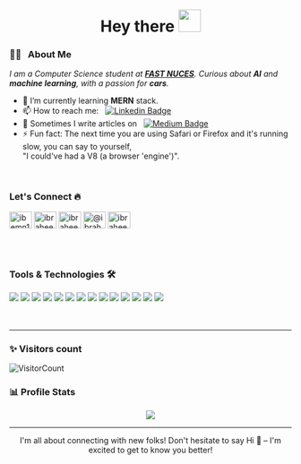 <h1 align="center">Hey there <img src="https://media.giphy.com/media/hvRJCLFzcasrR4ia7z/giphy.gif" width="40"></h1>

### :woman_technologist: &nbsp; About Me  
<p>
  <em>
    I am a Computer Science student at <a href="https://www.nu.edu.pk/"> <b>FAST NUCES</b></a>.  
    Curious about <b>AI</b> and <b>machine learning</b>, with a passion for <b>cars</b>.
  </em>  
</p>

- 🌱 I’m currently learning <b>MERN</b> stack.
- 📫 How to reach me: &nbsp; [![Linkedin Badge](https://img.shields.io/badge/-ibraheemn13-blue?style=flat&logo=Linkedin&logoColor=white)](https://www.linkedin.com/in/ibraheemn13)
- 📝 Sometimes I write articles on &nbsp; [![Medium Badge](https://img.shields.io/badge/-ibraheemn13-000000.svg?style=for-the-badge&logo=Medium&logoColor=white)](https://medium.com/@ibraheemn13)
- ⚡ Fun fact: The next time you are using Safari or Firefox and it's running slow, you can say to yourself,<br>"I could've had a V8 (a browser 'engine')". 

<br>

### Let's Connect 🔥
<p align="left">
<a href="https://twitter.com/ibemn13" target="blank"><img align="center" src="https://raw.githubusercontent.com/rahuldkjain/github-profile-readme-generator/master/src/images/icons/Social/twitter.svg" alt="ibemn13" height="30" width="40" /></a>
<a href="https://linkedin.com/in/ibraheemn13" target="blank"><img align="center" src="https://raw.githubusercontent.com/rahuldkjain/github-profile-readme-generator/master/src/images/icons/Social/linked-in-alt.svg" alt="ibraheemn13" height="30" width="40" /></a>
<a href="https://instagram.com/ibraheemn13" target="blank"><img align="center" src="https://raw.githubusercontent.com/rahuldkjain/github-profile-readme-generator/master/src/images/icons/Social/instagram.svg" alt="ibraheemn13" height="30" width="40" /></a>
<a href="https://medium.com/@ibraheemn13" target="blank"><img align="center" src="https://raw.githubusercontent.com/rahuldkjain/github-profile-readme-generator/master/src/images/icons/Social/medium.svg" alt="@ibraheemn13" height="30" width="40" /></a>
<a href="https://www.leetcode.com/ibraheemn13" target="blank"><img align="center" src="https://raw.githubusercontent.com/rahuldkjain/github-profile-readme-generator/master/src/images/icons/Social/leet-code.svg" alt="ibraheemn13" height="30" width="40" /></a>
</p>
<br><br>

### Tools & Technologies 🛠

<div>
<img src="https://img.shields.io/badge/C%2B%2B-00599C?style=for-the-badge&logo=c%2B%2B&logoColor=white" />
<img src="https://img.shields.io/badge/Python-3776AB.svg?style=for-the-badge&logo=Python&logoColor=white">
<img src="https://img.shields.io/badge/JavaScript-F7DF1E?style=for-the-badge&logo=javascript&logoColor=white" />
<img src="https://img.shields.io/badge/Matplotlib-%23ffffff.svg?style=for-the-badge&logo=Matplotlib&logoColor=black" />
<img src="https://img.shields.io/badge/scikit--learn-%23F7931E.svg?style=for-the-badge&logo=scikit-learn&logoColor=white" />
<img src="https://img.shields.io/badge/Node.js-339933.svg?style=for-the-badge&logo=nodedotjs&logoColor=white">
<img src="https://img.shields.io/badge/r-%23276DC3.svg?style=for-the-badge&logo=r&logoColor=white" />
<img src="https://img.shields.io/badge/MongoDB-%234ea94b.svg?style=for-the-badge&logo=mongodb&logoColor=white" />
<img src="https://img.shields.io/badge/Git-F05032?style=for-the-badge&logo=git&logoColor=white" />
<img src="https://img.shields.io/badge/jira-%230A0FFF.svg?style=for-the-badge&logo=jira&logoColor=white" />
<img src="https://img.shields.io/badge/Ubuntu-E95420?style=for-the-badge&logo=ubuntu&logoColor=white" />
<img src="https://img.shields.io/badge/Adobe%20Illustrator-FF9A00.svg?style=for-the-badge&logo=Adobe-Illustrator&logoColor=white">
<img src="https://img.shields.io/badge/Adobe_Photoshop-00aeff?style=for-the-badge&logo=Adobe%20photoshop&logoColor=white"/>
<img src="https://img.shields.io/badge/Figma-F24E1E.svg?style=for-the-badge&logo=Figma&logoColor=white">
</div>
<br><br>


-----------------------------------------------------------------------------------------------------------------------------------------------------------------------
### ✨ Visitors count

![VisitorCount](https://profile-counter.glitch.me/{ibraheemn13}/count.svg)

### 📊 Profile Stats
<div align="center">
<img align="center"  src="https://github-readme-stats.vercel.app/api/top-langs/?username=ibraheemn13&theme=dark&layout=compact&langs_count=20&hide_title=true"/>
</div>

-----------------------------------------------------------------------------------------------------------------------------------------------------------------------
<p align="center">I'm all about connecting with new folks! Don't hesitate to say Hi 👋 – I'm excited to get to know you better!</p>
  
